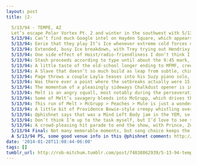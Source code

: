 ```yaml
---
layout: post
title: |2-

  5/13/94 - TEMPE, AZ
  Let’s escape Polar Vortex Pt. 2 and winter in the southwest with 5/13/94, Tempe, AZ, Hayden Square.  http://www.phishtracks.com/shows/1994-05-13 …
  5/13/94: Can’t find much Google intel on Hayden Square, which appears to be condos nowadays. @shapsio notes say it was outdoors, 1500 cap.
  5/13/94: Eerie that they play It’s Ice whenever extreme cold forces me to work from home, but they played Ice every other show in 94, so.
  5/13/94: Extended, busy Ice breakdown, with Trey trying out Hendrixy wah-grunge over the other 3’s Latin jazz. It works and it doesn’t.
  5/13/94: One side effect of Hoist/radio-friendliness I don’t think I’ve commented on — their live vocals sound very good in early 94.
  5/13/94: Stash proceeds according to type until about the 9:45 mark, when Trey uses that grunge-wah again to pry open the gates of hell.
  5/13/94: A little taste of the old-school longer ending to MFMF, creepy Pink Panther-ish noodling around the myfes.
  5/13/94: A Slave that doesn’t so much build as leap from subtle, chiming harmonics to a power-chord fist-pumping conclusion.
  5/13/94: Page throws a couple Layla teases into his Suzy piano solo, but it’s the dumb part of Layla, not the good part.
  5/13/94: Was there ever a point where the setbreaks actually were 15 minutes?
  5/13/94: The momentum of a pleasingly sideways Chalkdust opener is immediately squashed with Bouncin’. 2nd sets just can’t catch a foothold.
  5/13/94: Melt is an angry squall, most notably during the perseverative crest from 7:20-8:00. More crunchy Trey tone in spots.
  5/13/94: Some of Melt’s savagery bleeds into McGrupp, which drives through the composed part into an unusually collaborative Page solo.
  5/13/94: This run of Melt > McGrupp > Peaches > Mule is just a wonderfully weird example of Phish logic.
  5/13/94: A little bit of Providence Bowie-style creepy whistling over the ambient section of YEM.
  5/13/94: @phishnet says that was a Mind Left Body jam in the YEM, so I guess I’ll buy it. Good 2-show run for elusive, vague jamband themes.
  5/13/94: Don’t think I’m up to the task myself, but I’d love to see someone write about the evolution of the YEM vocal jam.
  5/13/94: A crowd-pleasing hit parade to end the show, with Prince, Zeppelin and Skynyrd floats. Though 2 of 3 are not exactly normal covers.
  5/13/94 Final: Not many memorable moments, but song choice keeps the 2nd set fresh and almost flowing. A spring thaw still in progress.
  A 5/13/94 PS, some good venue info in this @phishnet comment: http://phish.net/reviews/permalink.php?commentid=1336474469 … 
date: '2014-01-28T11:08:44-06:00'
tags: []
tumblr_url: http://rob-mitchum.tumblr.com/post/74838862939/5-13-94-tempe-az-lets-escape-polar-vortex-pt
---
```

